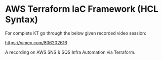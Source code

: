 # AWS Terraform IaC Framework (HCL Syntax)

For complete KT go through the below given recorded video session:

https://vimeo.com/806202616

A recording on AWS SNS & SQS Infra Automation via Terraform.
